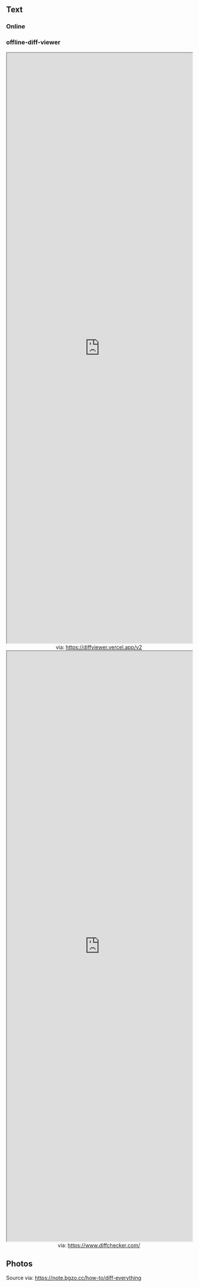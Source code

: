 
## Text

### Online

### offline-diff-viewer

<iframe src='https://diffviewer.vercel.app/v2' style='height:40vh;width:100%' class='iframe-radius' allow='fullscreen'></iframe>
<center>via: <a href='https://diffviewer.vercel.app/v2' target='_blank' class='external-link'>https://diffviewer.vercel.app/v2</a></center>

<iframe src='https://www.diffchecker.com/' style='height:40vh;width:100%' class='iframe-radius' allow='fullscreen'></iframe>
<center>via: <a href='https://www.diffchecker.com/' target='_blank' class='external-link'>https://www.diffchecker.com/</a></center>

## Photos

Source via: https://note.bgzo.cc/how-to/diff-everything